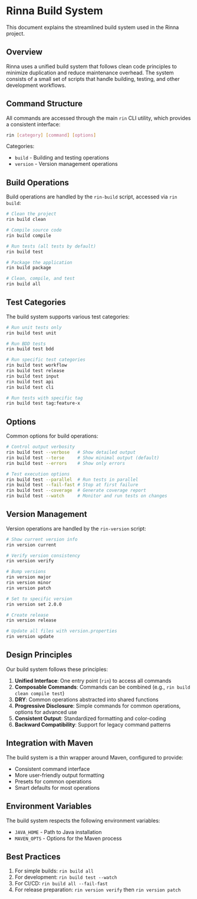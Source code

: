 # Rinna Build System

This document explains the streamlined build system used in the Rinna project.

## Overview

Rinna uses a unified build system that follows clean code principles to minimize duplication and reduce maintenance overhead. The system consists of a small set of scripts that handle building, testing, and other development workflows.

## Command Structure

All commands are accessed through the main `rin` CLI utility, which provides a consistent interface:

```bash
rin [category] [command] [options]
```

Categories:
- `build` - Building and testing operations
- `version` - Version management operations

## Build Operations

Build operations are handled by the `rin-build` script, accessed via `rin build`:

```bash
# Clean the project
rin build clean

# Compile source code
rin build compile

# Run tests (all tests by default)
rin build test

# Package the application
rin build package

# Clean, compile, and test
rin build all
```

## Test Categories

The build system supports various test categories:

```bash
# Run unit tests only
rin build test unit

# Run BDD tests
rin build test bdd

# Run specific test categories
rin build test workflow
rin build test release
rin build test input
rin build test api
rin build test cli

# Run tests with specific tag
rin build test tag:feature-x
```

## Options

Common options for build operations:

```bash
# Control output verbosity
rin build test --verbose   # Show detailed output
rin build test --terse     # Show minimal output (default)
rin build test --errors    # Show only errors

# Test execution options
rin build test --parallel  # Run tests in parallel
rin build test --fail-fast # Stop at first failure
rin build test --coverage  # Generate coverage report
rin build test --watch     # Monitor and run tests on changes
```

## Version Management

Version operations are handled by the `rin-version` script:

```bash
# Show current version info
rin version current

# Verify version consistency
rin version verify

# Bump versions
rin version major
rin version minor
rin version patch

# Set to specific version
rin version set 2.0.0

# Create release
rin version release

# Update all files with version.properties
rin version update
```

## Design Principles

Our build system follows these principles:

1. **Unified Interface**: One entry point (`rin`) to access all commands
2. **Composable Commands**: Commands can be combined (e.g., `rin build clean compile test`)
3. **DRY**: Common operations abstracted into shared functions
4. **Progressive Disclosure**: Simple commands for common operations, options for advanced use
5. **Consistent Output**: Standardized formatting and color-coding
6. **Backward Compatibility**: Support for legacy command patterns

## Integration with Maven

The build system is a thin wrapper around Maven, configured to provide:

- Consistent command interface
- More user-friendly output formatting
- Presets for common operations
- Smart defaults for most operations

## Environment Variables

The build system respects the following environment variables:

- `JAVA_HOME` - Path to Java installation
- `MAVEN_OPTS` - Options for the Maven process

## Best Practices

1. For simple builds: `rin build all`
2. For development: `rin build test --watch`
3. For CI/CD: `rin build all --fail-fast`
4. For release preparation: `rin version verify` then `rin version patch`